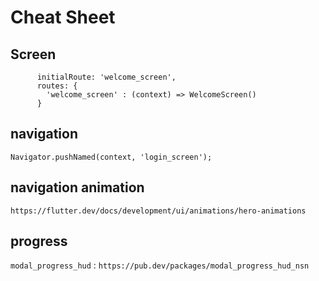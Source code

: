 # Cheat Sheet

## Screen

```
      initialRoute: 'welcome_screen',
      routes: {
        'welcome_screen' : (context) => WelcomeScreen()
      }
```

## navigation

`Navigator.pushNamed(context, 'login_screen');`

## navigation animation

`https://flutter.dev/docs/development/ui/animations/hero-animations`

## progress

`modal_progress_hud` : `https://pub.dev/packages/modal_progress_hud_nsn`